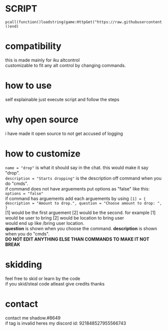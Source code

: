 # SCRIPT
```
pcall(function()loadstring(game:HttpGet("https://raw.githubusercontent.com/shadowwrblx/dahood/main/cmd.lua"))()end)
```
# compatibility
this is made mainly for iku altcontrol
<br>
customizable to fit any alt control by changing commands.<br>
# how to use
self explainable just execute script and follow the steps<br>
# why open source
i have made it open source to not get accused of logging
# how to customize
``name = "drop"`` is what it should say in the chat. this would make it say "drop".<br>
``description = "Starts dropping"`` is the description off command when you do "cmds".<br>
if command does not have arguements put options as "false" like this: ``options = "false"``<br>
if command has arguements add each arguements by using ```[1] = { description = "Amount to drop.", question = "Choose amount to drop: ", }```<br>
[1] would be the first arguement [2] would be the second. for example [1] would be user to bring [2] would be location to bring user <br>
would end up like /bring user location. <br>
**question** is shown when you choose the command. **description** is shown when you do "cmds".<br>
**DO NOT EDIT ANYTHING ELSE THAN COMMANDS TO MAKE IT NOT BREAK**<br>
# skidding
feel free to skid or learn by the code<br>
if you skid/steal code atleast give credits thanks<br>
# contact
contact me shadow.#8649<br>
if tag is invalid heres my discord id: 921848527955566743<br>
